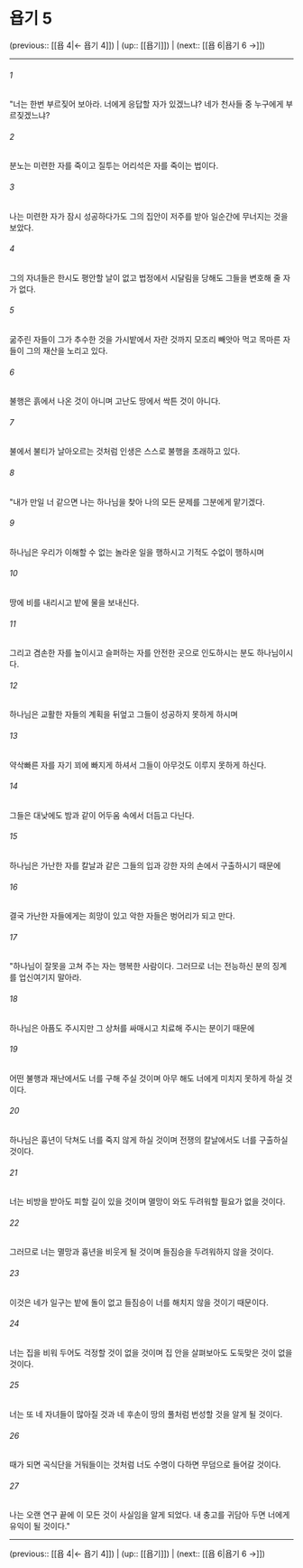 # 욥기 5

(previous:: [[욥 4|← 욥기 4]]) | (up:: [[욥기]]) | (next:: [[욥 6|욥기 6 →]])

***




###### 1 

"너는 한번 부르짖어 보아라. 너에게 응답할 자가 있겠느냐? 네가 천사들 중 누구에게 부르짖겠느냐? 



###### 2 

분노는 미련한 자를 죽이고 질투는 어리석은 자를 죽이는 법이다. 



###### 3 

나는 미련한 자가 잠시 성공하다가도 그의 집안이 저주를 받아 일순간에 무너지는 것을 보았다. 



###### 4 

그의 자녀들은 한시도 평안할 날이 없고 법정에서 시달림을 당해도 그들을 변호해 줄 자가 없다. 



###### 5 

굶주린 자들이 그가 추수한 것을 가시밭에서 자란 것까지 모조리 빼앗아 먹고 목마른 자들이 그의 재산을 노리고 있다. 



###### 6 

불행은 흙에서 나온 것이 아니며 고난도 땅에서 싹튼 것이 아니다. 



###### 7 

불에서 불티가 날아오르는 것처럼 인생은 스스로 불행을 초래하고 있다. 



###### 8 

"내가 만일 너 같으면 나는 하나님을 찾아 나의 모든 문제를 그분에게 맡기겠다. 



###### 9 

하나님은 우리가 이해할 수 없는 놀라운 일을 행하시고 기적도 수없이 행하시며 



###### 10 

땅에 비를 내리시고 밭에 물을 보내신다. 



###### 11 

그리고 겸손한 자를 높이시고 슬퍼하는 자를 안전한 곳으로 인도하시는 분도 하나님이시다. 



###### 12 

하나님은 교활한 자들의 계획을 뒤엎고 그들이 성공하지 못하게 하시며 



###### 13 

약삭빠른 자를 자기 꾀에 빠지게 하셔서 그들이 아무것도 이루지 못하게 하신다. 



###### 14 

그들은 대낮에도 밤과 같이 어두움 속에서 더듬고 다닌다. 



###### 15 

하나님은 가난한 자를 칼날과 같은 그들의 입과 강한 자의 손에서 구출하시기 때문에 



###### 16 

결국 가난한 자들에게는 희망이 있고 악한 자들은 벙어리가 되고 만다. 



###### 17 

"하나님이 잘못을 고쳐 주는 자는 행복한 사람이다. 그러므로 너는 전능하신 분의 징계를 업신여기지 말아라. 



###### 18 

하나님은 아픔도 주시지만 그 상처를 싸매시고 치료해 주시는 분이기 때문에 



###### 19 

어떤 불행과 재난에서도 너를 구해 주실 것이며 아무 해도 너에게 미치지 못하게 하실 것이다. 



###### 20 

하나님은 흉년이 닥쳐도 너를 죽지 않게 하실 것이며 전쟁의 칼날에서도 너를 구출하실 것이다. 



###### 21 

너는 비방을 받아도 피할 길이 있을 것이며 멸망이 와도 두려워할 필요가 없을 것이다. 



###### 22 

그러므로 너는 멸망과 흉년을 비웃게 될 것이며 들짐승을 두려워하지 않을 것이다. 



###### 23 

이것은 네가 일구는 밭에 돌이 없고 들짐승이 너를 해치지 않을 것이기 때문이다. 



###### 24 

너는 집을 비워 두어도 걱정할 것이 없을 것이며 집 안을 살펴보아도 도둑맞은 것이 없을 것이다. 



###### 25 

너는 또 네 자녀들이 많아질 것과 네 후손이 땅의 풀처럼 번성할 것을 알게 될 것이다. 



###### 26 

때가 되면 곡식단을 거둬들이는 것처럼 너도 수명이 다하면 무덤으로 들어갈 것이다. 



###### 27 

나는 오랜 연구 끝에 이 모든 것이 사실임을 알게 되었다. 내 충고를 귀담아 두면 너에게 유익이 될 것이다."

***

(previous:: [[욥 4|← 욥기 4]]) | (up:: [[욥기]]) | (next:: [[욥 6|욥기 6 →]])
